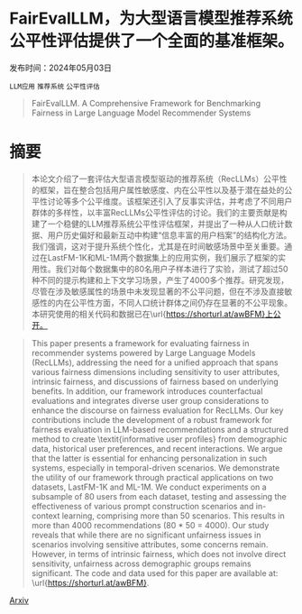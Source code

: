 # FairEvalLLM，为大型语言模型推荐系统公平性评估提供了一个全面的基准框架。

发布时间：2024年05月03日

`LLM应用` `推荐系统` `公平性评估`

> FairEvalLLM. A Comprehensive Framework for Benchmarking Fairness in Large Language Model Recommender Systems

# 摘要

> 本论文介绍了一套评估大型语言模型驱动的推荐系统（RecLLMs）公平性的框架，旨在整合包括用户属性敏感度、内在公平性以及基于潜在益处的公平性讨论等多个公平维度。该框架还引入了反事实评估，并考虑了不同用户群体的多样性，以丰富RecLLMs公平性评估的讨论。我们的主要贡献是构建了一个稳健的LLM推荐系统公平性评估框架，并提出了一种从人口统计数据、用户历史偏好和最新互动中构建“信息丰富的用户档案”的结构化方法。我们强调，这对于提升系统个性化，尤其是在时间敏感场景中至关重要。通过在LastFM-1K和ML-1M两个数据集上的应用实例，我们展示了框架的实用性。我们对每个数据集中的80名用户子样本进行了实验，测试了超过50种不同的提示构建和上下文学习场景，产生了4000多个推荐。研究发现，尽管在涉及敏感属性的场景中未发现显著的不公平问题，但在不涉及直接敏感性的内在公平性方面，不同人口统计群体之间仍存在显著的不公平现象。本研究使用的相关代码和数据已在\url{https://shorturl.at/awBFM}上公开。

> This paper presents a framework for evaluating fairness in recommender systems powered by Large Language Models (RecLLMs), addressing the need for a unified approach that spans various fairness dimensions including sensitivity to user attributes, intrinsic fairness, and discussions of fairness based on underlying benefits. In addition, our framework introduces counterfactual evaluations and integrates diverse user group considerations to enhance the discourse on fairness evaluation for RecLLMs.
  Our key contributions include the development of a robust framework for fairness evaluation in LLM-based recommendations and a structured method to create \textit{informative user profiles} from demographic data, historical user preferences, and recent interactions. We argue that the latter is essential for enhancing personalization in such systems, especially in temporal-driven scenarios. We demonstrate the utility of our framework through practical applications on two datasets, LastFM-1K and ML-1M. We conduct experiments on a subsample of 80 users from each dataset, testing and assessing the effectiveness of various prompt construction scenarios and in-context learning, comprising more than 50 scenarios. This results in more than 4000 recommendations (80 * 50 = 4000). Our study reveals that while there are no significant unfairness issues in scenarios involving sensitive attributes, some concerns remain. However, in terms of intrinsic fairness, which does not involve direct sensitivity, unfairness across demographic groups remains significant. The code and data used for this paper are available at: \url{https://shorturl.at/awBFM}.

[Arxiv](https://arxiv.org/abs/2405.02219)